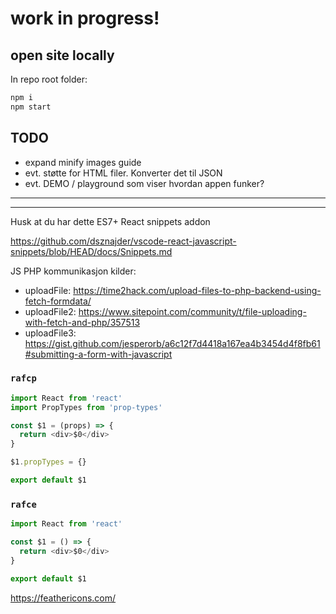 # work in progress!


## open site locally

In repo root folder:
```bash
npm i
npm start
```

## TODO
- expand minify images guide
- evt. støtte for HTML filer. Konverter det til JSON
- evt. DEMO / playground som viser hvordan appen funker?

* * * * * * * *
---------------


Husk at du har dette
ES7+ React snippets addon

https://github.com/dsznajder/vscode-react-javascript-snippets/blob/HEAD/docs/Snippets.md


JS PHP kommunikasjon kilder:
- uploadFile: https://time2hack.com/upload-files-to-php-backend-using-fetch-formdata/ 
- uploadFile2: https://www.sitepoint.com/community/t/file-uploading-with-fetch-and-php/357513
- uploadFile3: https://gist.github.com/jesperorb/a6c12f7d4418a167ea4b3454d4f8fb61#submitting-a-form-with-javascript

### `rafcp`
```js
import React from 'react'
import PropTypes from 'prop-types'

const $1 = (props) => {
  return <div>$0</div>
}

$1.propTypes = {}

export default $1
```

### `rafce`
```js
import React from 'react'

const $1 = () => {
  return <div>$0</div>
}

export default $1

```


https://feathericons.com/